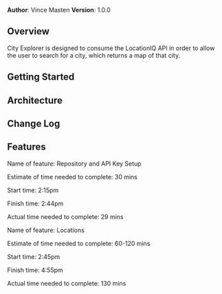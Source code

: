 **Author**: Vince Masten
**Version**: 1.0.0

## Overview
City Explorer is designed to consume the LocationIQ API in order to allow the user to search for a city, which returns a map of that city. 

## Getting Started
<!-- What are the steps that a user must take in order to build this app on their own machine and get it running? -->

## Architecture
<!-- Provide a detailed description of the application design. What technologies (languages, libraries, etc) you're using, and any other relevant design information. -->

## Change Log
<!-- Use this area to document the iterative changes made to your application as each feature is successfully implemented. Use time stamps. Here's an examples:

01-01-2001 4:59pm - Application now has a fully-functional express server, with a GET route for the location resource. -->

## Features

Name of feature: Repository and API Key Setup

Estimate of time needed to complete: 30 mins

Start time: 2:15pm

Finish time: 2:44pm

Actual time needed to complete: 29 mins


Name of feature: Locations

Estimate of time needed to complete: 60-120 mins

Start time: 2:45pm

Finish time: 4:55pm

Actual time needed to complete: 130 mins


